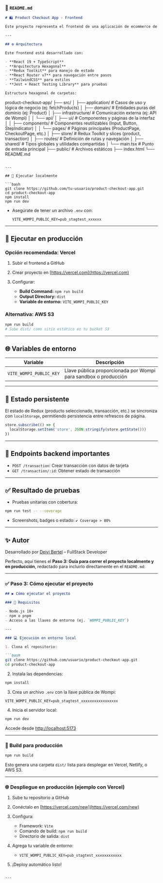 ### 📄 `README.md`

```markdown
# 🛍️ Product Checkout App - Frontend

Este proyecto representa el frontend de una aplicación de ecommerce de una sola página (SPA) que permite realizar pagos mediante la plataforma Wompi. El flujo guía al usuario desde la selección de un producto, ingreso de datos de pago y envío, hasta la confirmación del estado de la transacción.

---

## ⚙️ Arquitectura

Este frontend está desarrollado con:

- **React 19 + TypeScript**
- **Arquitectura Hexagonal**
- **Redux Toolkit** para manejo de estado
- **React Router v7** para navegación entre pasos
- **TailwindCSS** para estilos
- **Jest + React Testing Library** para pruebas

Estructura hexagonal de carpetas:

```

product-checkout-app/
├── src/
│ ├── application/ # Casos de uso y lógica de negocio (ej: fetchProducts)
│ ├── domain/ # Entidades puras del dominio (ej: Product)
│ ├── infrastructure/ # Comunicación externa (ej: API de Wompi)
│ │ └── api/
│ ├── ui/ # Componentes y páginas de la interfaz
│ │ ├── components/ # Componentes reutilizables (Input, Button, StepIndicator)
│ │ └── pages/ # Páginas principales (ProductPage, CheckoutPage, etc.)
│ ├── store/ # Redux Toolkit y slices (product, transaction)
│ ├── routes/ # Definición de rutas y navegación
│ ├── shared/ # Tipos globales y utilidades compartidas
│ └── main.tsx # Punto de entrada principal
├── public/ # Archivos estáticos
├── index.html
└── README.md

````

---

## 🚀 Ejecutar localmente

```bash
git clone https://github.com/tu-usuario/product-checkout-app.git
cd product-checkout-app
npm install
npm run dev
````

* Asegúrate de tener un archivo `.env` con:

  ```env
  VITE_WOMPI_PUBLIC_KEY=pub_stagtest_xxxxxx
  ```

---

## 🔧 Ejecutar en producción

### Opción recomendada: **Vercel**

1. Subir el frontend a GitHub
2. Crear proyecto en [https://vercel.com](https://vercel.com)
3. Configurar:

   * **Build Command:** `npm run build`
   * **Output Directory:** `dist`
   * **Variable de entorno:** `VITE_WOMPI_PUBLIC_KEY`

### Alternativa: AWS S3

```bash
npm run build
# Sube dist/ como sitio estático en tu bucket S3
```

---

## 🌐 Variables de entorno

| Variable                | Descripción                                                     |
| ----------------------- | --------------------------------------------------------------- |
| `VITE_WOMPI_PUBLIC_KEY` | Llave pública proporcionada por Wompi para sandbox o producción |

---

## 🔄 Estado persistente

El estado de Redux (producto seleccionado, transacción, etc.) se sincroniza con `localStorage`, permitiendo persistencia entre refrescos de página.

```ts
store.subscribe(() => {
  localStorage.setItem('store', JSON.stringify(store.getState()))
})
```

---

## 🔌 Endpoints backend importantes

* `POST /transaction`: Crear transacción con datos de tarjeta
* `GET /transaction/:id`: Obtener estado de transacción

---

## ✅ Resultado de pruebas

* Pruebas unitarias con cobertura:

```bash
npm run test -- --coverage
```

* Screenshots, badges o estado: `✔️ Coverage > 80%`

---

## ✨ Autor

Desarrollado por [Deivi Bertel](https://github.com/Djbermor) – FullStack Developer

Perfecto, aquí tienes el **Paso 3: Guía para correr el proyecto localmente y en producción**, redactado para incluirlo directamente en el `README.md`:

---

### ✅ Paso 3: Cómo ejecutar el proyecto

````markdown
## ▶️ Cómo ejecutar el proyecto

### 🔧 Requisitos

- Node.js 18+
- npm o pnpm
- Acceso a las llaves de entorno (ej. `WOMPI_PUBLIC_KEY`)

---

### 💻 Ejecución en entorno local

1. Clona el repositorio:

```bash
git clone https://github.com/usuario/product-checkout-app.git
cd product-checkout-app
````

2. Instala las dependencias:

```bash
npm install
```

3. Crea un archivo `.env` con la llave pública de Wompi:

```env
VITE_WOMPI_PUBLIC_KEY=pub_stagtest_xxxxxxxxxxxxxxxxx
```

4. Inicia el servidor local:

```bash
npm run dev
```

Accede desde [http://localhost:5173](http://localhost:5173)

---

### 🚀 Build para producción

```bash
npm run build
```

Esto genera una carpeta `dist/` lista para desplegar en Vercel, Netlify, o AWS S3.

---

### 🌐 Despliegue en producción (ejemplo con Vercel)

1. Sube tu repositorio a GitHub
2. Conéctalo en [https://vercel.com/new](https://vercel.com/new)
3. Configura:

   * Framework: `Vite`
   * Comando de build: `npm run build`
   * Directorio de salida: `dist`
4. Agrega tu variable de entorno:

   * `VITE_WOMPI_PUBLIC_KEY=pub_stagtest_xxxxxxxxxxxx`
5. ¡Deploy automático listo!

```

---
